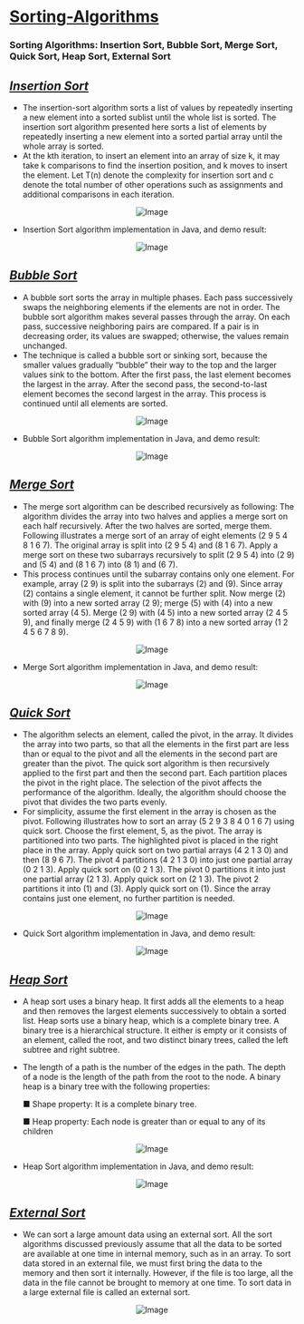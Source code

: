 # [Sorting-Algorithms](https://en.wikipedia.org/wiki/Sorting_algorithm)
### Sorting Algorithms: Insertion Sort, Bubble Sort, Merge Sort, Quick Sort, Heap Sort, External Sort

*[Insertion Sort](https://en.wikipedia.org/wiki/Insertion_sort)*
------------------

- The insertion-sort algorithm sorts a list of values by repeatedly inserting a new element into a sorted sublist until the whole list is sorted. The insertion sort algorithm presented here sorts a list of elements by repeatedly inserting a new element into a sorted partial array until the whole array is sorted.
- At the kth iteration, to insert an element into an array of size k, it may take k comparisons to find the insertion position, and k moves to insert the element. Let T(n) denote the complexity for insertion sort and c denote the total number of other operations such as assignments and additional comparisons in each iteration.

<p align="center">
  <img src="https://user-images.githubusercontent.com/24220136/231912384-5a5c3513-553a-457b-a53a-97b02753c14d.png" alt="Image">
</p>

- Insertion Sort algorithm implementation in Java, and demo result:

<p align="center">
  <img src="https://user-images.githubusercontent.com/24220136/231912551-6f022f15-5e03-4ec2-aae9-b19bb5870351.png" alt="Image">
</p>

*[Bubble Sort](https://en.wikipedia.org/wiki/Bubble_sort)*
------------------

- A bubble sort sorts the array in multiple phases. Each pass successively swaps the neighboring elements if the elements are not in order. The bubble sort algorithm makes several passes through the array. On each pass, successive neighboring pairs are compared. If a pair is in decreasing order, its values are swapped; otherwise, the values remain unchanged.
- The technique is called a bubble sort or sinking sort, because the smaller values gradually “bubble” their way to the top and the larger values sink to the bottom. After the first pass, the last element becomes the largest in the array. After the second pass, the second-to-last element becomes the second largest in the array. This process is continued until all elements are sorted.

<p align="center">
  <img src="https://user-images.githubusercontent.com/24220136/231914919-e37fb411-bdf2-4444-b88d-5d7438fd8459.png" alt="Image">
</p>

- Bubble Sort algorithm implementation in Java, and demo result:

<p align="center">
  <img src="https://user-images.githubusercontent.com/24220136/231914958-071f4081-1ad6-4ae7-ae5a-6c73ed1599c7.png" alt="Image">
</p>

*[Merge Sort](https://en.wikipedia.org/wiki/Merge_sort)*
------------------

- The merge sort algorithm can be described recursively as following: The algorithm divides the array into two halves and applies a merge sort on each half recursively. After the two halves are sorted, merge them. Following illustrates a merge sort of an array of eight elements (2 9 5 4 8 1 6 7). The original array is split into (2 9 5 4) and (8 1 6 7). Apply a merge sort on these two subarrays recursively to split (2 9 5 4) into (2 9) and (5 4) and (8 1 6 7) into (8 1) and (6 7).
- This process continues until the subarray contains only one element. For example, array (2 9) is split into the subarrays (2) and (9). Since array (2) contains a single element, it cannot be further split. Now merge (2) with (9) into a new sorted array (2 9); merge (5) with (4) into a new sorted array (4 5). Merge (2 9) with (4 5) into a new sorted array (2 4 5 9), and finally merge (2 4 5 9) with (1 6 7 8) into a new sorted array (1 2 4 5 6 7 8 9).

<p align="center">
  <img src="https://user-images.githubusercontent.com/24220136/231917762-91546175-e36f-4afb-8ba1-cf1f2cf506d9.png" alt="Image">
</p>

- Merge Sort algorithm implementation in Java, and demo result:

<p align="center">
  <img src="https://user-images.githubusercontent.com/24220136/231917835-0ae7596b-3787-4be0-854f-9d578edf0a1c.png" alt="Image">
</p>

*[Quick Sort](https://en.wikipedia.org/wiki/Quicksort)*
------------------

- The algorithm selects an element, called the pivot, in the array. It divides the array into two parts, so that all the elements in the first part are less than or equal to the pivot and all the elements in the second part are greater than the pivot. The quick sort algorithm is then recursively applied to the first part and then the second part. Each partition places the pivot in the right place. The selection of the pivot affects the performance of the algorithm. Ideally, the algorithm should choose the pivot that divides the two parts evenly.
- For simplicity, assume the first element in the array is chosen as the pivot. Following illustrates how to sort an array (5 2 9 3 8 4 0 1 6 7) using quick sort. Choose the first element, 5, as the pivot. The array is partitioned into two parts. The highlighted pivot is placed in the right place in the array. Apply quick sort on two partial arrays (4 2 1 3 0) and then (8 9 6 7). The pivot 4 partitions (4 2 1 3 0) into just one partial array (0 2 1 3). Apply quick sort on (0 2 1 3). The pivot 0 partitions it into just one partial array (2 1 3). Apply quick sort on (2 1 3). The pivot 2 partitions it into (1) and (3). Apply quick sort on (1). Since the array contains just one element, no further partition is needed.

<p align="center">
  <img src="https://user-images.githubusercontent.com/24220136/231922911-c7280ca5-c5ff-4f83-a60e-b951399e3637.png" alt="Image">
</p>

- Quick Sort algorithm implementation in Java, and demo result:

<p align="center">
  <img src="https://user-images.githubusercontent.com/24220136/231922959-5ab8fe25-5b9a-4bbe-b734-0bd87519eb6b.png" alt="Image">
</p>

*[Heap Sort](https://en.wikipedia.org/wiki/Heapsort)*
------------------

- A heap sort uses a binary heap. It first adds all the elements to a heap and then removes the largest elements successively to obtain a sorted list. Heap sorts use a binary heap, which is a complete binary tree. A binary tree is a hierarchical structure. It either is empty or it consists of an element, called the root, and two distinct binary trees, called the left subtree and right subtree.
- The length of a path is the number of the edges in the path. The depth of a node is the length of the path from the root to the node. A binary heap is a binary tree with the following properties:

   ■ Shape property: It is a complete binary tree.
 
   ■ Heap property: Each node is greater than or equal to any of its children

<p align="center">
  <img src="https://user-images.githubusercontent.com/24220136/231942052-d1423dab-499b-499e-8b9b-7c943142eac6.png" alt="Image">
</p>

- Heap Sort algorithm implementation in Java, and demo result:

<p align="center">
  <img src="https://user-images.githubusercontent.com/24220136/231941859-77f2b3b1-1689-4c8e-9d51-cc7ae240dc92.png" alt="Image">
</p>

*[External Sort](https://en.wikipedia.org/wiki/External_sorting)*
------------------

- We can sort a large amount data using an external sort. All the sort algorithms discussed previously assume that all the data to be sorted are available at one time in internal memory, such as in an array. To sort data stored in an external file, we must first bring the data to the memory and then sort it internally. However, if the file is too large, all the data in the file cannot be brought to memory at one time. To sort data in a large external file is called an external sort.

<p align="center">
  <img src="https://user-images.githubusercontent.com/24220136/231943254-a21fa320-1315-4fc0-8c18-bbfe8173fc11.png" alt="Image">
</p>

